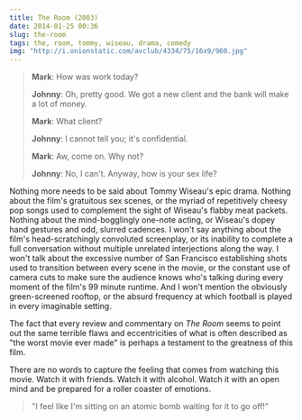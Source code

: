 ```yaml
---
title: The Room (2003)
date: 2014-01-25 00:36 
slug: the-room
tags: the, room, tommy, wiseau, drama, comedy
img: "http://i.onionstatic.com/avclub/4334/75/16x9/960.jpg"
---
```


> __Mark__: How was work today?
>
> __Johnny__: Oh, pretty good. We got a new client and the bank will make a lot of money.
> 
> __Mark__: What client?
>
> __Johnny__: I cannot tell you; it's confidential.
> 
> __Mark__: Aw, come on. Why not?
>
> __Johnny__: No, I can't. Anyway, how is your sex life?

Nothing more needs to be said about Tommy Wiseau's epic drama. Nothing about the film's gratuitous sex scenes, or the myriad of repetitively cheesy pop songs used to complement the sight of Wiseau's flabby meat packets. Nothing about the mind-bogglingly one-note acting, or Wiseau's dopey hand gestures and odd, slurred cadences. I won't say anything about the film's head-scratchingly convoluted screenplay, or its inability to complete a full conversation without multiple unrelated interjections along the way. I won't talk about the excessive number of San Francisco establishing shots used to transition between every scene in the movie, or the constant use of camera cuts to make sure the audience knows who's talking during every moment of the film's 99 minute runtime. And I won't mention the obviously green-screened rooftop, or the absurd frequency at which football is played in every imaginable setting. 

The fact that every review and commentary on _The Room_ seems to point out the same terrible flaws and eccentricities of what is often described as "the worst movie ever made" is perhaps a testament to the greatness of this film. 

There are no words to capture the feeling that comes from watching this movie. Watch it with friends. Watch it with alcohol. Watch it with an open mind and be prepared for a roller coaster of emotions.

>  "I feel like I'm sitting on an atomic bomb waiting for it to go off!"